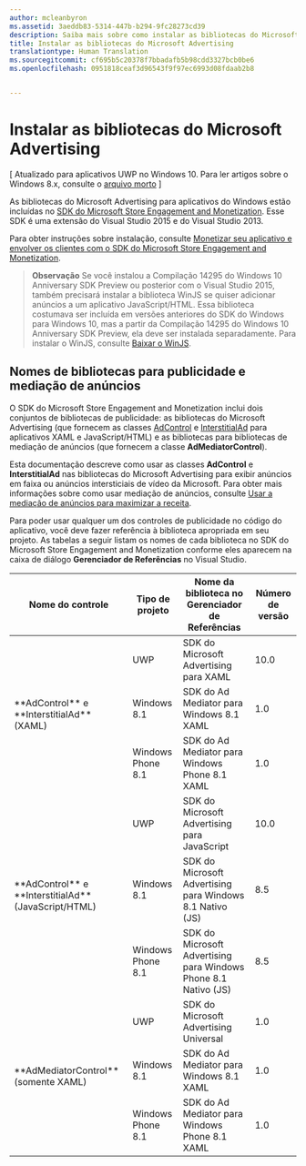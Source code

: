 ```yaml
---
author: mcleanbyron
ms.assetid: 3aeddb83-5314-447b-b294-9fc28273cd39
description: Saiba mais sobre como instalar as bibliotecas do Microsoft Advertising.
title: Instalar as bibliotecas do Microsoft Advertising
translationtype: Human Translation
ms.sourcegitcommit: cf695b5c20378f7bbadafb5b98cdd3327bcb0be6
ms.openlocfilehash: 0951818ceaf3d96543f9f97ec6993d08fdaab2b8


---
```


# Instalar as bibliotecas do Microsoft Advertising


\[ Atualizado para aplicativos UWP no Windows 10. Para ler artigos sobre o Windows 8.x, consulte o [arquivo morto](http://go.microsoft.com/fwlink/p/?linkid=619132) \]

As bibliotecas do Microsoft Advertising para aplicativos do Windows estão incluídas no [SDK do Microsoft Store Engagement and Monetization](http://aka.ms/store-em-sdk). Esse SDK é uma extensão do Visual Studio 2015 e do Visual Studio 2013.

Para obter instruções sobre instalação, consulte [Monetizar seu aplicativo e envolver os clientes com o SDK do Microsoft Store Engagement and Monetization](https://msdn.microsoft.com/windows/uwp/monetize/monetize-your-app-with-the-microsoft-store-engagement-and-monetization-sdk).

> **Observação** Se você instalou a Compilação 14295 do Windows 10 Anniversary SDK Preview ou posterior com o Visual Studio 2015, também precisará instalar a biblioteca WinJS se quiser adicionar anúncios a um aplicativo JavaScript/HTML. Essa biblioteca costumava ser incluída em versões anteriores do SDK do Windows para Windows 10, mas a partir da Compilação 14295 do Windows 10 Anniversary SDK Preview, ela deve ser instalada separadamente. Para instalar o WinJS, consulte [Baixar o WinJS](http://try.buildwinjs.com/download/GetWinJS/).

## Nomes de bibliotecas para publicidade e mediação de anúncios


O SDK do Microsoft Store Engagement and Monetization inclui dois conjuntos de bibliotecas de publicidade: as bibliotecas do Microsoft Advertising (que fornecem as classes [AdControl](https://msdn.microsoft.com/library/windows/apps/microsoft.advertising.winrt.ui.adcontrol.aspx) e [InterstitialAd](https://msdn.microsoft.com/library/windows/apps/microsoft.advertising.winrt.ui.interstitialad.aspx) para aplicativos XAML e JavaScript/HTML) e as bibliotecas para bibliotecas de mediação de anúncios (que fornecem a classe **AdMediatorControl**).

Esta documentação descreve como usar as classes **AdControl** e **InterstitialAd** nas bibliotecas do Microsoft Advertising para exibir anúncios em faixa ou anúncios intersticiais de vídeo da Microsoft. Para obter mais informações sobre como usar mediação de anúncios, consulte [Usar a mediação de anúncios para maximizar a receita](https://msdn.microsoft.com/windows/uwp/monetize/use-ad-mediation-to-maximize-revenue).


Para poder usar qualquer um dos controles de publicidade no código do aplicativo, você deve fazer referência à biblioteca apropriada em seu projeto. As tabelas a seguir listam os nomes de cada biblioteca no SDK do Microsoft Store Engagement and Monetization conforme eles aparecem na caixa de diálogo **Gerenciador de Referências** no Visual Studio.


<table>
    <thead>
        <tr><th>Nome do controle</th><th>Tipo de projeto</th><th>Nome da biblioteca no Gerenciador de Referências</th><th>Número de versão</th></tr>
    </thead>
    <tbody>
    <tr>
            <td rowspan="3">**AdControl** e **InterstitialAd** (XAML)</td>
            <td>UWP</td>
            <td>SDK do Microsoft Advertising para XAML</td>
            <td>10.0</td>
        </tr>
        <tr>
            <td>Windows 8.1</td>
            <td>SDK do Ad Mediator para Windows 8.1 XAML</td>
            <td>1.0</td>
        </tr>
        <tr>
            <td>Windows Phone 8.1</td>
            <td>SDK do Ad Mediator para Windows Phone 8.1 XAML</td>
            <td>1.0</td>
        </tr>
    <tr>
            <td rowspan="3">**AdControl** e **InterstitialAd** (JavaScript/HTML)</td>
            <td>UWP</td>
            <td>SDK do Microsoft Advertising para JavaScript</td>
            <td>10.0</td>
        </tr>
        <tr>
            <td>Windows 8.1</td>
            <td>SDK do Microsoft Advertising para Windows 8.1 Nativo (JS)</td>
            <td>8.5</td>
        </tr>
        <tr>
            <td>Windows Phone 8.1</td>
            <td>SDK do Microsoft Advertising para Windows Phone 8.1 Nativo (JS)</td>
            <td>8.5</td>
        </tr>
    <tr>
            <td rowspan="3">**AdMediatorControl** (somente XAML)</td>
            <td>UWP</td>
            <td>SDK do Microsoft Advertising Universal</td>
            <td>1.0</td>
        </tr>
        <tr>
            <td>Windows 8.1</td>
            <td>SDK do Ad Mediator para Windows 8.1 XAML</td>
            <td>1.0</td>
        </tr>
        <tr>
            <td>Windows Phone 8.1</td>
            <td>SDK do Ad Mediator para Windows Phone 8.1 XAML</td>
            <td>1.0</td>
        </tr>
    </tbody>
</table>

 

 

 



<!--HONumber=Jun16_HO4-->


